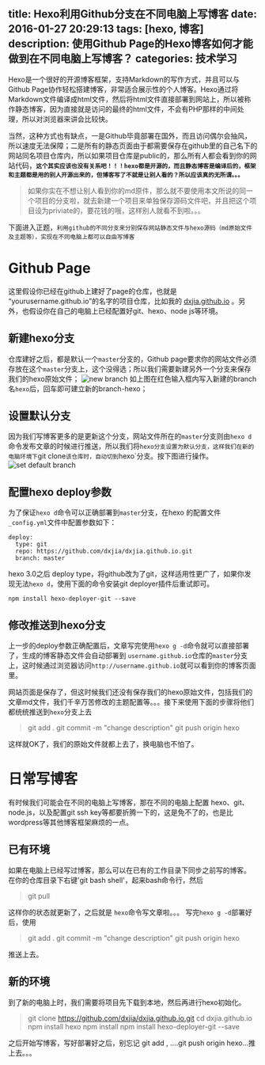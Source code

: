 title: Hexo利用Github分支在不同电脑上写博客
date: 2016-01-27 20:29:13
tags: [hexo, 博客]
description: 使用Github Page的Hexo博客如何才能做到在不同电脑上写博客？
categories: 技术学习
---
Hexo是一个很好的开源博客框架，支持Markdown的写作方式，并且可以与Github Page协作轻松搭建博客，非常适合展示性的个人博客。Hexo通过将Markdown文件编译成html文件，然后将html文件直接部署到网站上，所以被称作静态博客，因为直接就是访问的最终的html文件，不会有PHP那样的中间处理，所以对浏览器来讲会比较快。
<!--more-->
当然，这种方式也有缺点，一是Github毕竟部署在国外，而且访问偶尔会抽风，所以速度无法保障；二是所有的静态页面由于都需要保存在github里的自己名下的网站同名项目仓库内，所以如果项目仓库是public的，那么所有人都会看到你的网站代码，**`这个其实应该也没有关系吧！！！hexo都是开源的，而且静态博客是编译后的，框架和主题都是用的别人开源出来的，但博客写了不就是让别人看的？所以应该真的无所谓。。。`**

> 如果你实在不想让别人看到你的md原件，那么就不要使用本文所说的同一个项目的分支啦，就去新建一个项目来单独保存源码文件吧，并且把这个项目设为priviate的，要花钱的哦，这样别人就看不到啦。。。

下面进入正题，`利用github的不同分支来分别保存网站静态文件与hexo源码（md原始文件及主题等），实现在不同电脑上都可以自由写博客`

# Github Page
这里假设你已经在github上建好了page的仓库，也就是 “yourusername.github.io”的名字的项目仓库，比如我的 [dxjia.github.io](https://github.com/dxjia/dxjia.github.io) 。另外，也假设你在自己的电脑上已经配置好git、hexo、node js等环境。
## 新建hexo分支
仓库建好之后，都是默认一个`master`分支的，Github page要求你的网站文件必须存放在这个`master`分支上，这个没得选；所以我们需要新建另外一个分支来保存我们的hexo原始文件；
![new branch](http://7xqitw.com1.z0.glb.clouddn.com/blog-resgit_hub_new_branch.png)
如上图在红色输入框内写入新建的branch名`hexo`后，回车即可建立新的branch-hexo；

## 设置默认分支
因为我们写博客更多的是更新这个分支，网站文件所在的`master`分支则由`hexo d`命令发布文章的时候进行推送，所以我们将`hexo分支设置为默认分支，这样我们在新的电脑环境下`git clone`该仓库时，自动切到`hexo`分支。按下图进行操作。
![set default branch](http://7xqitw.com1.z0.glb.clouddn.com/blog-resgit_hub_set_default_branch.png)

## 配置hexo deploy参数
为了保证`hexo d`命令可以正确部署到`master`分支，在hexo 的配置文件 `_config.yml`文件中配置参数如下：
```
deploy:
  type: git
  repo: https://github.com/dxjia/dxjia.github.io.git
  branch: master
```

hexo 3.0之后 deploy type，将github改为了git，这样适用性更广了，如果你发现无法`hexo d`，使用下面的命令安装git deployer插件后重试即可。
```
npm install hexo-deployer-git --save
```

## 修改推送到hexo分支
上一步的deploy参数正确配置后，文章写完使用`hexo g -d`命令就可以直接部署了，生成的博客静态文件会自动部署到 `username.github.io`仓库的`master`分支上，这时候通过浏览器访问`http://username.github.io`就可以看到你的博客页面里。

网站页面是保存了，但这时候我们还没有保存我们的hexo原始文件，包括我们的文章md文件，我们千辛万苦修改的主题配置等。。。接下来使用下面的步骤将他们都统统推送到`hexo`分支上去
> git add .
> git commit -m "change description"
> git push origin hexo

这样就OK了，我们的原始文件就都上去了，换电脑也不怕了。

# 日常写博客
有时候我们可能会在不同的电脑上写博客，那在不同的电脑上配置 hexo、git、node.js，以及配置git ssh key等都要折腾一下的，这是免不了的，也是比wordpress等其他博客框架麻烦的一点。
## 已有环境
如果在电脑上已经写过博客，那么可以在已有的工作目录下同步之前写的博客。
在你的仓库目录下右键'git bash shell'，起来bash命令行，然后
> git pull

这样你的状态就更新了，之后就是 `hexo`命令写文章啦。。。
写完`hexo g -d`部署好后，使用
> git add .
> git commit -m "change description"
> git push origin hexo

推送上去。

## 新的环境
到了新的电脑上时，我们需要将项目先下载到本地，然后再进行hexo初始化。
> git clone https://github.com/dxjia/dxjia.github.io.git
> cd dxjia.github.io
> npm install hexo
> npm install
> npm install hexo-deployer-git --save

之后开始写博客，写好部署好之后，别忘记 git add , ....git push origin hexo...推上去。。。


